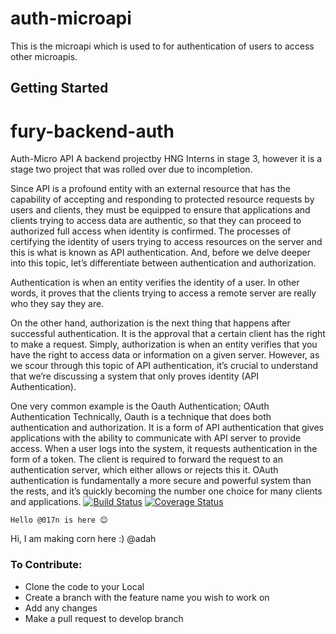 # auth-microapi
This is the microapi which is used to for authentication of users to access other microapis.

## Getting Started

# fury-backend-auth
Auth-Micro API
     A backend projectby HNG Interns in stage 3, however it is a stage two project that was 
rolled over due to incompletion. 


Since API is a profound entity with an external resource that has the capability of accepting and responding to protected resource requests by users and clients, they must be equipped to ensure that applications and clients trying to access data are authentic, so that they can proceed to authorized full access when identity is confirmed. The processes of certifying the identity of users trying to access resources on the server and this is what is known as API authentication. And, before we delve deeper into this topic, let’s differentiate between authentication and authorization.

Authentication is when an entity verifies the identity of a user. In other words, it proves that the clients trying to access a remote server are really who they say they are.

On the other hand, authorization is the next thing that happens after successful authentication. It is the approval that a certain client has the right to make a request. Simply, authorization is when an entity verifies that you have the right to access data or information on a given server.
However, as we scour through this topic of API authentication, it’s crucial to understand that we’re discussing a system that only proves identity (API Authentication).

One very common example is the Oauth Authentication;
OAuth Authentication
Technically, Oauth is a technique that does both authentication and authorization. It is a form of API authentication that gives applications with the ability to communicate with API server to provide access. When a user logs into the system, it requests authentication in the form of a token. The client is required to forward the request to an authentication server, which either allows or rejects this it. OAuth authentication is fundamentally a more secure and powerful system than the rests, and it’s quickly becoming the number one choice for many clients and applications.
[![Build Status](https://travis-ci.org/hngi/fury-backend-auth.svg?branch=develop)](https://travis-ci.org/hngi/fury-backend-auth) [![Coverage Status](https://coveralls.io/repos/github/hngi/fury-backend-auth/badge.svg?branch=develop)](https://coveralls.io/github/hngi/fury-backend-auth?branch=develop)


```
Hello @017n is here 😊 

```

Hi, I am making corn here :) @adah


### To Contribute:
* Clone the code to your Local
* Create a branch with the feature name you wish to work on
* Add any changes
* Make a pull request to develop branch

